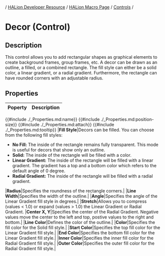 / [HALion Developer Resource](../../HALion-Developer-Resource.md) / [HALion Macro Page](./HALion-Macro-Page.md) / [Controls](./Controls.md) /

# Decor (Control)

## Description

This control allows you to add rectangular shapes as graphical elements to create background frames, group frames, etc. A decor can be drawn as an outline, a filled, or a combined rectangle. The fill style can either be a solid color, a linear gradient, or a radial gradient. Furthermore, the rectangle can have rounded corners with an adjustable radius.

## Properties

|Poperty|Description|
|:-|:-|
{{#include ./_Properties.md:name}}
{{#include ./_Properties.md:position-size}}
{{#include ./_Properties.md:attach}}
{{#include ./_Properties.md:tooltip}}
|**Fill Style**|Decors can be filled. You can choose from the following fill styles:<ul><li>**No Fill:** The inside of the rectangle remains fully transparent.  This mode is useful for decors that show only an outline.</li><li>**Solid:** The inside of the rectangle will be filled with a color.</li><li>**Linear Gradient:** The inside of the rectangle will be filled with a linear gradient. The gradient has a top and a bottom color which refers to the default angle of 0 degree.</li><li>**Radial Gradient:** The inside of the rectangle will be filled with a radial gradient.</li></ul>
|**Radius**|Specifies the roundness of the rectangle corners.|
|**Line Width**|Specifies the width of the outline.|
|**Angle**|Specifies the angle of the Linear Gradient fill style in degrees.|
|**Stretch**|Allows you to compress (values < 1.0) or expand (values > 1.0) the Linear Gradient or Radial Gradient.
|**Center X, Y**|Specifies the center of the Radial Gradient. Negative values move the center to the left and top, postive values to the right and bottom.|
|**Line Color**|Defines the color of the outline.|
|**Color**|Specifies the fill color for the Solid fill style.|
|**Start Color**|Specifies the top fill color for the Linear Gradient fill style.|
|**End Color**|Specifies the bottom fill color for the Linear Gradient fill style.|
|**Inner Color**|Specifies the inner fill color for the Radial Gradient fill style.|
|**Outer Color**|Specifies the outer fill color for the Radial Gradient fill style.|
